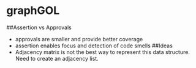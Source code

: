 # graphGOL
##Assertion vs Approvals
* approvals are smaller and provide better coverage
* assertion enables focus and detection of code smells
##Ideas
* Adjacency matrix is not the best way to represent this data structure. Need to create an adjacency list.
